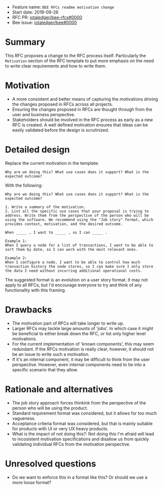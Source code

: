 + Feature name: `BEE RFCs readme motivation change`
+ Start date: 2019-09-26
+ RFC PR: [iotaledger/bee-rfcs#0000](https://github.com/iotaledger/bee-rfcs/pull/0000)
+ Bee issue: [iotaledger/bee#0000](https://github.com/iotaledger/bee/issues/0000)

# Summary

This RFC proposes a change to the RFC process itself. Particularly the `Motivation` section of the RFC template to put more emphasis on the need to write clear requirements and how to write them.

# Motivation

+ A more consistent and better means of capturing the motivations driving the changes proposed in RFCs across all projects.
+ Ensuring the changes proposed in RFCs are thought through from the user and business perspective.
+ Stakeholders should be involved in the RFC process as early as a new RFC is created. A well defined motivation ensures that ideas can be easily validated before the design is scrutinized.

# Detailed design

Replace the current motivation in the template:
```
Why are we doing this? What use cases does it support? What is the expected outcome?
```

With the following:
```
Why are we doing this? What use cases does it support? What is the expected outcome?

1. Write a summary of the motivation.
2. List all the specific use cases that your proposal is trying to address. Write them from the perspective of the person who will be using the software. We recommend using the "Job story" format, which provides context, motivation, and the desired outcome.

When _____ , I want to _____ , so I can _____ .

Example 1:
When I query a node for a list of transactions, I want to be able to sort them by date, so I can work with the most relevant ones.

Example 2:
When I configure a node, I want to be able to control how much transaction history the node stores, so I can make sure I only store the data I need without incurring additional operational costs.

```

The suggested format is an evolution on a user story format. It may not apply to all RFCs, but I'd encourage everyone to try and think of any functionality with this framing.

# Drawbacks

- The motivation part of RFCs will take longer to write up.
- Larger RFCs may tackle large amounts of 'jobs'. In which case it might be beneficial to either break down the RFC, or list only higher level motivations.
- For the current implementation of 'known components', this may seem redundant. If the RFCs motivation is really clear, however, it should not be an issue to write such a motivation.
- If it's an internal component, it may be difficult to think from the user perspective. However, even internal components need to tie into a specific scenario that they allow.

# Rationale and alternatives

- The job story approach forces thinkink from the perspective of the person who will be using the product.
- Standard requirement format was considered, but it allows for too much vagueness.
- Acceptance criteria format was considered, but that is mainly suitable for products with UI or very UX heavy products. 
- What is the impact of not doing this?: Not doing this I'm afraid will lead to incosistent motivation specifications and disallow us from quickly validating individual RFCs from the motivation perspective.

# Unresolved questions

- Do we want to enforce this in a format like this? Or should we use a more loose format?
